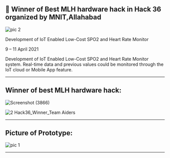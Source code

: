 ## :pushpin: Winner of Best MLH hardware hack in Hack 36 organized by MNIT,Allahabad 

![pic 2](https://user-images.githubusercontent.com/107871742/174879443-c9b22963-e58a-413a-af42-f164dfe0e5ff.png)

Development of IoT Enabled Low-Cost SPO2 and Heart Rate Monitor

9 – 11 April 2021

Development of IoT Enabled Low-Cost SPO2 and Heart Rate Monitor system. Real-time data and previous values could be monitored through the IoT cloud or Mobile App feature.

---

## Winner of best MLH hardware hack:

![Screenshot (3866)](https://user-images.githubusercontent.com/107871742/180263447-3439c9b1-056a-4caf-8ec0-55a670310f2e.png)

![2  Hack36_Winner_Team Aiders](https://user-images.githubusercontent.com/107871742/174879603-5acc85e6-9617-40be-8b67-8bb6d3dd4922.png)

---

## Picture of Prototype:

![pic 1](https://user-images.githubusercontent.com/107871742/174879496-2bfe0875-18c2-4db0-be77-dd315661ec9a.png)


---

